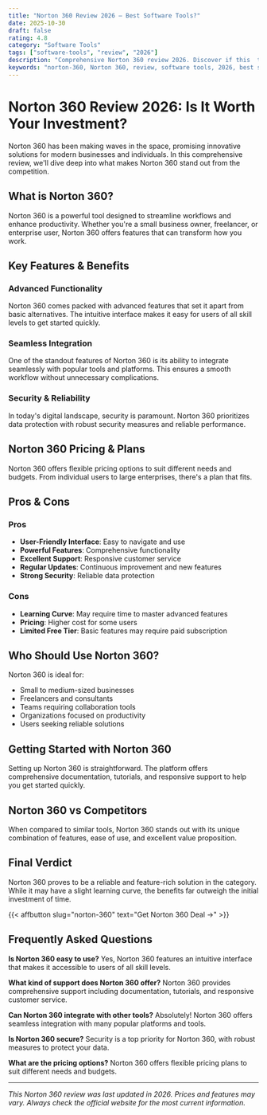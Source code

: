 ```yaml
---
title: "Norton 360 Review 2026 – Best Software Tools?"
date: 2025-10-30
draft: false
rating: 4.8
category: "Software Tools"
tags: ["software-tools", "review", "2026"]
description: "Comprehensive Norton 360 review 2026. Discover if this  tool is the best choice for your needs."
keywords: "norton-360, Norton 360, review, software tools, 2026, best software tools"
---
```


# Norton 360 Review 2026: Is It Worth Your Investment?

Norton 360 has been making waves in the  space, promising innovative solutions for modern businesses and individuals. In this comprehensive review, we'll dive deep into what makes Norton 360 stand out from the competition.

## What is Norton 360?

Norton 360 is a powerful  tool designed to streamline workflows and enhance productivity. Whether you're a small business owner, freelancer, or enterprise user, Norton 360 offers features that can transform how you work.

## Key Features & Benefits

### Advanced Functionality
Norton 360 comes packed with advanced features that set it apart from basic alternatives. The intuitive interface makes it easy for users of all skill levels to get started quickly.

### Seamless Integration
One of the standout features of Norton 360 is its ability to integrate seamlessly with popular tools and platforms. This ensures a smooth workflow without unnecessary complications.

### Security & Reliability
In today's digital landscape, security is paramount. Norton 360 prioritizes data protection with robust security measures and reliable performance.

## Norton 360 Pricing & Plans

Norton 360 offers flexible pricing options to suit different needs and budgets. From individual users to large enterprises, there's a plan that fits.

## Pros & Cons

### Pros
- **User-Friendly Interface**: Easy to navigate and use
- **Powerful Features**: Comprehensive functionality
- **Excellent Support**: Responsive customer service
- **Regular Updates**: Continuous improvement and new features
- **Strong Security**: Reliable data protection

### Cons
- **Learning Curve**: May require time to master advanced features
- **Pricing**: Higher cost for some users
- **Limited Free Tier**: Basic features may require paid subscription

## Who Should Use Norton 360?

Norton 360 is ideal for:
- Small to medium-sized businesses
- Freelancers and consultants
- Teams requiring collaboration tools
- Organizations focused on productivity
- Users seeking reliable  solutions

## Getting Started with Norton 360

Setting up Norton 360 is straightforward. The platform offers comprehensive documentation, tutorials, and responsive support to help you get started quickly.

## Norton 360 vs Competitors

When compared to similar tools, Norton 360 stands out with its unique combination of features, ease of use, and excellent value proposition.

## Final Verdict

Norton 360 proves to be a reliable and feature-rich solution in the  category. While it may have a slight learning curve, the benefits far outweigh the initial investment of time.

{{< affbutton slug="norton-360" text="Get Norton 360 Deal →" >}}

## Frequently Asked Questions

**Is Norton 360 easy to use?**
Yes, Norton 360 features an intuitive interface that makes it accessible to users of all skill levels.

**What kind of support does Norton 360 offer?**
Norton 360 provides comprehensive support including documentation, tutorials, and responsive customer service.

**Can Norton 360 integrate with other tools?**
Absolutely! Norton 360 offers seamless integration with many popular platforms and tools.

**Is Norton 360 secure?**
Security is a top priority for Norton 360, with robust measures to protect your data.

**What are the pricing options?**
Norton 360 offers flexible pricing plans to suit different needs and budgets.

---

*This Norton 360 review was last updated in 2026. Prices and features may vary. Always check the official website for the most current information.*

